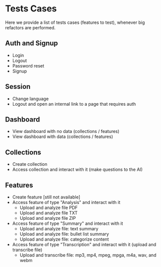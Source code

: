 # Tests Cases

Here we provide a list of tests cases (features to test), whenever big refactors are performed.

## Auth and Signup

- Login
- Logout
- Password reset
- Signup

## Session

- Change language
- Logout and open an internal link to a page that requires auth

## Dashboard

- View dashboard with no data (collections / features)
- View dashboard with data (collections / features)

## Collections

- Create collection
- Access collection and interact with it (make questions to the AI)

## Features

 - Create feature [still not available]
 - Access feature of type "Analysis" and interact with it
   - Upload and analyze file PDF
   - Upload and analyze file TXT
   - Upload and analyze file ZIP
 - Access feature of type "Summary" and interact with it
   - Upload and analyze file: text summary
   - Upload and analyze file: bullet list summary
   - Upload and analyze file: categorize content
 - Access feature of type "Transcription" and interact with it (upload and transcribe file)
   - Upload and transcribe file: mp3, mp4, mpeg, mpga, m4a, wav, and webm
